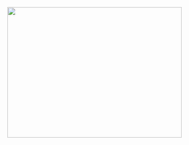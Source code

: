 <div>
      <p><img src="https://image.baidu.com/search/detail?ct=503316480&z=0&ipn=d&word=C%E8%AF%AD%E8%A8%80%E4%BC%98%E5%85%88%E7%BA%A7&step_word=&hs=0&pn=14&spn=0&di=7700&pi=0&rn=1&tn=baiduimagedetail&is=0%2C0&istype=0&ie=utf-8&oe=utf-8&in=&cl=2&lm=-1&st=undefined&cs=1515493725%2C2703783084&os=3129897529%2C2021222607&simid=4284251079%2C717828217&adpicid=0&lpn=0&ln=368&fr=&fmq=1615181808144_R&fm=&ic=undefined&s=undefined&hd=undefined&latest=undefined&copyright=undefined&se=&sme=&tab=0&width=undefined&height=undefined&face=undefined&ist=&jit=&cg=&bdtype=0&oriquery=&objurl=https%3A%2F%2Fgimg2.baidu.com%2Fimage_search%2Fsrc%3Dhttp%3A%2F%2Fwww.chinazoyo.com.cn%2Fimg.php%3Fimages.cnblogs.com%2Fcnblogs_com%2Fmydomain%2F201103%2F201103251741468575.png%26refer%3Dhttp%3A%2F%2Fwww.chinazoyo.com.cn%26app%3D2002%26size%3Df9999%2C10000%26q%3Da80%26n%3D0%26g%3D0n%26fmt%3Djpeg%3Fsec%3D1617773818%26t%3D5d58d5ff32a5c87718361d4e3cad5fcf&fromurl=ippr_z2C%24qAzdH3FAzdH3F4i9cm_z%26e3Bv54AzdH3FkAzdH3Fupxoy6o3uoxhhy3AzdH3Fupxoy6o3uoxhhy3fpz3_z%26e3Bip4s&gsm=9&rpstart=0&rpnum=0&islist=&querylist=&force=undefined" width="400" height="300" /> </p>
</div>
